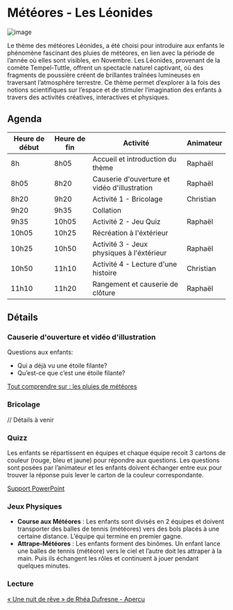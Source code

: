 # Météores - Les Léonides

![image](https://github.com/user-attachments/assets/b9e365af-08d2-4512-9268-23964030a598)

Le thème des météores Léonides, a été choisi pour introduire aux enfants le phénomène fascinant des pluies de météores, en lien avec la période de l’année où elles sont visibles, en Novembre. Les Léonides, provenant de la comète Tempel-Tuttle, offrent un spectacle naturel captivant, où des fragments de poussière créent de brillantes traînées lumineuses en traversant l’atmosphère terrestre. Ce thème permet d’explorer à la fois des notions scientifiques sur l’espace et de stimuler l’imagination des enfants à travers des activités créatives, interactives et physiques.

## Agenda

| Heure de début | Heure de fin | Activité                                     | Animateur |
| -------------- | ------------ | -------------------------------------------- | --------- |
| 8h             | 8h05         | Accueil et introduction du thème             | Raphaël   |
| 8h05           | 8h20         | Causerie d'ouverture et vidéo d'illustration | Raphaël   |
| 8h20           | 9h20         | Activité 1 - Bricolage                       | Christian |
| 9h20           | 9h35         | Collation                                    |           |
| 9h35           | 10h05        | Activité 2 - Jeu Quiz                        | Raphaël   |
| 10h05          | 10h25        | Récréation à l'éxtérieur                     |           |
| 10h25          | 10h50        | Activité 3 - Jeux physiques à l'éxtérieur    | Raphaël   |
| 10h50          | 11h10        | Activité 4 - Lecture d'une histoire          | Christian |
| 11h10          | 11h20        | Rangement et causerie de clôture             | Raphaël   |

## Détails

### Causerie d'ouverture et vidéo d'illustration

Questions aux enfants:

- Qui a déjà vu une étoile filante?
- Qu’est-ce que c’est une étoile filante?

[Tout comprendre sur : les pluies de météores](https://youtu.be/wVpxLuElDeM?si=iLl-lUhGMzIXVlhD)

### Bricolage

// Détails à venir

### Quizz

Les enfants se répartissent en équipes et chaque équipe recoit 3 cartons de couleur (rouge, bleu et jaune) pour répondre aux questions. Les questions sont posées par l’animateur et les enfants doivent échanger entre eux pour trouver la réponse puis lever le carton de la couleur correspondante.

[Support PowerPoint](https://rpothinmvp-my.sharepoint.com/:p:/g/personal/raphael_rpothinmvp_onmicrosoft_com/EQ9UT1C14_9FthUJNWPHIUYBDh5q-bRW6VByRzKgic44XA?e=nVE0rj)

### Jeux Physiques

- **Course aux Météores** : Les enfants sont divisés en 2 équipes et doivent transporter des balles de tennis (météores) vers des bols placés à une certaine distance. L’équipe qui termine en premier gagne.
- **Attrape-Météores** : Les enfants forment des binômes. Un enfant lance une balles de tennis (météore) vers le ciel et l’autre doit les attraper à la main. Puis ils échangent les rôles et continuent à jouer pendant quelques minutes.

### Lecture

[« Une nuit de rêve » de Rhéa Dufresne - Apercu](https://r.cantook.com/enqc/sample/aHR0cHM6Ly93d3cuZW50cmVwb3RudW1lcmlxdWUuY29tL3NhbXBsZS83MTEzMS93ZWJfcmVhZGVyX21hbmlmZXN0P2Zvcm1hdF9uYXR1cmU9cGRmJnNpZ2lkPTE3MjYzMTY1MzYmc2lnbmF0dXJlPWJhMWQ3OGNlZDUwYmM5ZjlhYzVkOWRlYWVjNWI3ZGEwMmU5NjQ2NDhhNzBiZTI2ZTE4ZDk2NTY3NmNhYzZkZTc)
